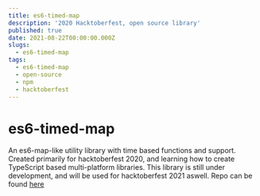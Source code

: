 ```yaml
---
title: es6-timed-map
description: '2020 Hacktoberfest, open source library'
published: true
date: 2021-08-22T00:00:00.000Z
slugs:
  - es6-timed-map
tags: 
  - es6-timed-map
  - open-source
  - npm
  - hacktoberfest
---
```


# es6-timed-map

An es6-map-like utility library with time based functions and support. Created primarily for hacktoberfest 2020, and learning how to create TypeScript based multi-platform libraries. This library is still under development, and will be used for hacktoberfest 2021 aswell. Repo can be found [here](https://github.com/bradtaniguchi/es6-timed-map)

